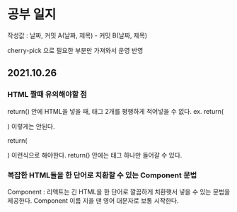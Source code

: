 # 공부 일지

작성값 : 날짜, 커밋 A(날짜, 제목) - 커밋 B(날짜, 제목)

cherry-pick 으로 필요한 부분만 가져와서 운영 반영

## 2021.10.26

### HTML 짤때 유의해야할 점

return() 안에 HTML을 넣을 때, 태그 2개를 평행하게 적어넣을 수 없다.
ex.
return(
    <div></div>
    <div></div>
)
이렇게는 안된다.

return(
  <div>
    <div></div>
    <div></div>
  </div>
)
이런식으로 해야한다. return() 안에는 태그 하나만 들어갈 수 있다.

### 복잡한 HTML들을 한 단어로 치환할 수 있는 Component 문법

Component : 리액트는 긴 HTML을 한 단어로 깔끔하게 치환햇서 넣을 수 있는 문법을 제공한다.
Component 이름 지을 땐 영어 대문자로 보통 시작한다.

